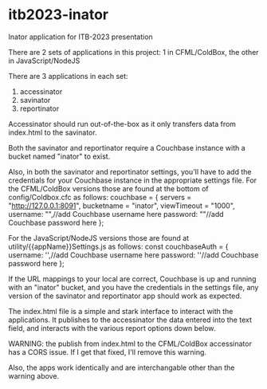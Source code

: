 # itb2023-inator
Inator application for ITB-2023 presentation

There are 2 sets of applications in this project: 1 in CFML/ColdBox, the other in JavaScript/NodeJS

There are 3 applications in each set:
1. accessinator
2. savinator
3. reportinator

Accessinator should run out-of-the-box as it only transfers data from index.html to the savinator.

Both the savinator and reportinator require a Couchbase instance with a bucket named "inator" to exist.

Also, in both the savinator and reportinator settings, you'll have to add the credentials for your Couchbase instance in the appropriate settings file.
For the CFML/ColdBox versions those are found at the bottom of config/Coldbox.cfc as follows:
couchbase = {
		servers = "http://127.0.0.1:8091",
	bucketname = "inator",
	viewTimeout = "1000",
	username: "",//add Couchbase username here
	password: ""//add Couchbase password here
};

For the JavaScript/NodeJS versions those are found at utility/{{appName}}Settings.js as follows:
const couchbaseAuth = {
	username: '',//add Couchbase username here
	password: ''//add Couchbase password here
};

If the URL mappings to your local are correct, Couchbase is up and running with an "inator" bucket, and you have the credentials in the settings file, any version of the savinator and reportinator app should work as expected.

The index.html file is a simple and stark interface to interact with the applications.
It publishes to the accessinator the data entered into the text field, and interacts with the various report options down below.

WARNING: the publish from index.html to the CFML/ColdBox accessinator has a CORS issue. If I get that fixed, I'll remove this warning.

Also, the apps work identically and are interchangable other than the warning above.